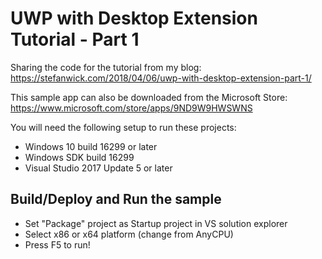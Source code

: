 # UWP with Desktop Extension Tutorial - Part 1

Sharing the code for the tutorial from my blog: https://stefanwick.com/2018/04/06/uwp-with-desktop-extension-part-1/

This sample app can also be downloaded from the Microsoft Store:
https://www.microsoft.com/store/apps/9ND9W9HWSWNS

You will need the following setup to run these projects:
- Windows 10 build 16299 or later
- Windows SDK build 16299
- Visual Studio 2017 Update 5 or later


Build/Deploy and Run the sample
-------------------------------
 - Set "Package" project as Startup project in VS solution explorer
 - Select x86 or x64 platform (change from AnyCPU)
 - Press F5 to run!
 